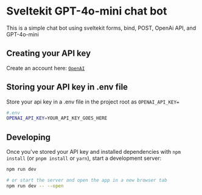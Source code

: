# Sveltekit GPT-4o-mini chat bot

This is a simple chat bot using sveltekit forms, bind, POST, OpenAi API, and GPT-4o-mini

## Creating your API key

Create an account here: [`OpenAI`](https://platform.openai.com/docs/overview)

## Storing your API key in .env file

Store your api key in a .env file in the project root as `OPENAI_API_KEY=`

```bash
#.env
OPENAI_API_KEY=YOUR_API_KEY_GOES_HERE
```

## Developing

Once you've stored your API key and installed dependencies with `npm install` (or `pnpm install` or `yarn`), start a development server:

```bash
npm run dev

# or start the server and open the app in a new browser tab
npm run dev -- --open
```
